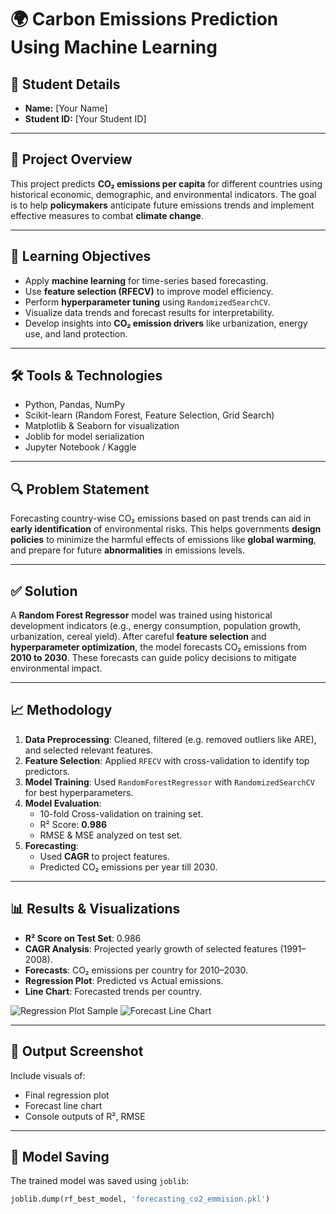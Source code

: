 # 🌍 Carbon Emissions Prediction Using Machine Learning

## 👤 Student Details
- **Name:** [Your Name]
- **Student ID:** [Your Student ID]

---

## 📌 Project Overview
This project predicts **CO₂ emissions per capita** for different countries using historical economic, demographic, and environmental indicators. The goal is to help **policymakers** anticipate future emissions trends and implement effective measures to combat **climate change**.

---

## 🎯 Learning Objectives
- Apply **machine learning** for time-series based forecasting.
- Use **feature selection (RFECV)** to improve model efficiency.
- Perform **hyperparameter tuning** using `RandomizedSearchCV`.
- Visualize data trends and forecast results for interpretability.
- Develop insights into **CO₂ emission drivers** like urbanization, energy use, and land protection.

---

## 🛠️ Tools & Technologies
- Python, Pandas, NumPy
- Scikit-learn (Random Forest, Feature Selection, Grid Search)
- Matplotlib & Seaborn for visualization
- Joblib for model serialization
- Jupyter Notebook / Kaggle

---

## 🔍 Problem Statement
Forecasting country-wise CO₂ emissions based on past trends can aid in **early identification** of environmental risks. This helps governments **design policies** to minimize the harmful effects of emissions like **global warming**, and prepare for future **abnormalities** in emissions levels.

---

## ✅ Solution
A **Random Forest Regressor** model was trained using historical development indicators (e.g., energy consumption, population growth, urbanization, cereal yield). After careful **feature selection** and **hyperparameter optimization**, the model forecasts CO₂ emissions from **2010 to 2030**. These forecasts can guide policy decisions to mitigate environmental impact.

---

## 📈 Methodology
1. **Data Preprocessing**: Cleaned, filtered (e.g. removed outliers like ARE), and selected relevant features.
2. **Feature Selection**: Applied `RFECV` with cross-validation to identify top predictors.
3. **Model Training**: Used `RandomForestRegressor` with `RandomizedSearchCV` for best hyperparameters.
4. **Model Evaluation**:
   - 10-fold Cross-validation on training set.
   - R² Score: **0.986**
   - RMSE & MSE analyzed on test set.
5. **Forecasting**:
   - Used **CAGR** to project features.
   - Predicted CO₂ emissions per year till 2030.

---

## 📊 Results & Visualizations

- **R² Score on Test Set**: 0.986
- **CAGR Analysis**: Projected yearly growth of selected features (1991–2008).
- **Forecasts**: CO₂ emissions per country for 2010–2030.
- **Regression Plot**: Predicted vs Actual emissions.
- **Line Chart**: Forecasted trends per country.

![Regression Plot Sample](path/to/regression_plot.png)
![Forecast Line Chart](path/to/forecast_plot.png)

---

## 📁 Output Screenshot
Include visuals of:
- Final regression plot
- Forecast line chart
- Console outputs of R², RMSE

---

## 💾 Model Saving
The trained model was saved using `joblib`:
```python
joblib.dump(rf_best_model, 'forecasting_co2_emmision.pkl')
